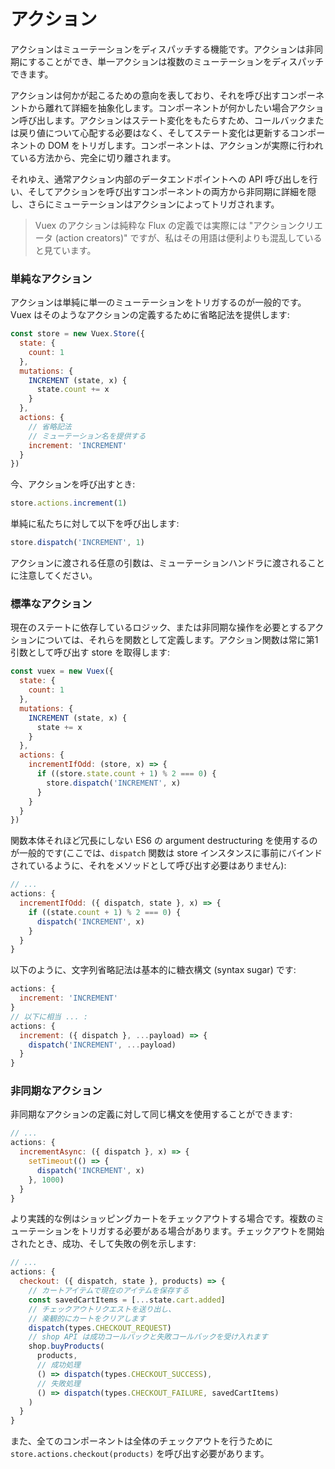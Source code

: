 # アクション

アクションはミューテーションをディスパッチする機能です。アクションは非同期にすることができ、単一アクションは複数のミューテーションをディスパッチできます。

アクションは何かが起こるための意向を表しており、それを呼び出すコンポーネントから離れて詳細を抽象化します。コンポーネントが何かしたい場合アクション呼び出します。アクションはステート変化をもたらすため、コールバックまたは戻り値について心配する必要はなく、そしてステート変化は更新するコンポーネントの DOM をトリガします。コンポーネントは、アクションが実際に行われている方法から、完全に切り離されます。

それゆえ、通常アクション内部のデータエンドポイントへの API 呼び出しを行い、そしてアクションを呼び出すコンポーネントの両方から非同期に詳細を隠し、さらにミューテーションはアクションによってトリガされます。

> Vuex のアクションは純粋な Flux の定義では実際には "アクションクリエータ (action creators)" ですが、私はその用語は便利よりも混乱していると見ています。

### 単純なアクション

アクションは単純に単一のミューテーションをトリガするのが一般的です。Vuex はそのようなアクションの定義するために省略記法を提供します:

``` js
const store = new Vuex.Store({
  state: {
    count: 1
  },
  mutations: {
    INCREMENT (state, x) {
      state.count += x
    }
  },
  actions: {
    // 省略記法
    // ミューテーション名を提供する
    increment: 'INCREMENT'
  }
})
```

今、アクションを呼び出すとき:

``` js
store.actions.increment(1)
```

単純に私たちに対して以下を呼び出します:

``` js
store.dispatch('INCREMENT', 1)
```

アクションに渡される任意の引数は、ミューテーションハンドラに渡されることに注意してください。

### 標準なアクション

現在のステートに依存しているロジック、または非同期な操作を必要とするアクションについては、それらを関数として定義します。アクション関数は常に第1引数として呼び出す store を取得します:

``` js
const vuex = new Vuex({
  state: {
    count: 1
  },
  mutations: {
    INCREMENT (state, x) {
      state += x
    }
  },
  actions: {
    incrementIfOdd: (store, x) => {
      if ((store.state.count + 1) % 2 === 0) {
        store.dispatch('INCREMENT', x)
      }
    }
  }
})
```


関数本体それほど冗長にしない ES6 の argument destructuring を使用するのが一般的です(ここでは、`dispatch` 関数は store インスタンスに事前にバインドされているように、それをメソッドとして呼び出す必要はありません):

``` js
// ...
actions: {
  incrementIfOdd: ({ dispatch, state }, x) => {
    if ((state.count + 1) % 2 === 0) {
      dispatch('INCREMENT', x)
    }
  }
}
```

以下のように、文字列省略記法は基本的に糖衣構文 (syntax sugar) です:

``` js
actions: {
  increment: 'INCREMENT'
}
// 以下に相当 ... :
actions: {
  increment: ({ dispatch }, ...payload) => {
    dispatch('INCREMENT', ...payload)
  }
}
```

### 非同期なアクション

非同期なアクションの定義に対して同じ構文を使用することができます:

``` js
// ...
actions: {
  incrementAsync: ({ dispatch }, x) => {
    setTimeout(() => {
      dispatch('INCREMENT', x)
    }, 1000)
  }
}
```

より実践的な例はショッピングカートをチェックアウトする場合です。複数のミューテーションをトリガする必要がある場合があります。チェックアウトを開始されたとき、成功、そして失敗の例を示します:

``` js
// ...
actions: {
  checkout: ({ dispatch, state }, products) => {
    // カートアイテムで現在のアイテムを保存する
    const savedCartItems = [...state.cart.added]
    // チェックアウトリクエストを送り出し、
    // 楽観的にカートをクリアします
    dispatch(types.CHECKOUT_REQUEST)
    // shop API は成功コールバックと失敗コールバックを受け入れます
    shop.buyProducts(
      products,
      // 成功処理
      () => dispatch(types.CHECKOUT_SUCCESS),
      // 失敗処理
      () => dispatch(types.CHECKOUT_FAILURE, savedCartItems)
    )
  }
}
```

また、全てのコンポーネントは全体のチェックアウトを行うために `store.actions.checkout(products)` を呼び出す必要があります。
